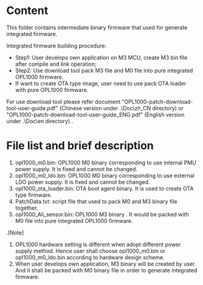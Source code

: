 # Content
This folder contains intermediate binary firmware that used for generate integrated firmware.

Integrated firmware building procedure: 

- Step1: User develops own application on M3 MCU, create M3 bin file after compile and link operation; 
- Step2: Use download tool pack M3 file and M0 file into pure integrated OPL1000 firmware. 
- If want to create OTA type image, user need to use pack OTA loader with pure OPL1000 firmware. 

For use download tool  please refer document "OPL1000-patch-download-tool-user-guide.pdf" (Chinese version under .\Doc\zh_CN directory) or "OPL1000-patch-download-tool-user-guide_ENG.pdf" (English version under .\Doc\en directory) . 

# File list and brief description
1. opl1000_m0.bin: OPL1000 M0 binary corresponding to use internal PMU power supply. It is fixed and cannot be changed. 
2. opl1000_m0_ldo.bin: OPL1000 M0 binary corresponding to use external LDO power supply. It is fixed and cannot be changed. 
3. opl1000_ota_loader.bin: OTA boot agent binary. It is used to create OTA type firmware. 
4. PatchData.txt: script file that used to pack M0 and M3 binary file together. 
5. opl1000_Ali_sensor.bin: OPL1000 M3 binary . It would be packed with M0 file into pure integrated OPL1000 firmware.

.[Note] 

1. OPL1000 hardware setting is different when adopt different power supply method. Hence user shall choose opl1000_m0.bin or opl1000_m0_ldo.bin according to hardware design scheme. 
3. When user develops own application, M3 binary will be created by user. And it shall be packed with  M0 binary file in order to generate integrated firmware.  

